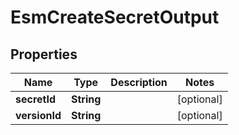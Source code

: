

# EsmCreateSecretOutput

## Properties

Name | Type | Description | Notes
------------ | ------------- | ------------- | -------------
**secretId** | **String** |  |  [optional]
**versionId** | **String** |  |  [optional]



